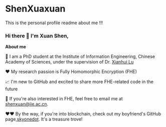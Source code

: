 # ShenXuaxuan
This is the personal profile readme about me !!!

### Hi there 👋 I'm Xuan Shen,

**About me**
 
 💼 I am a PhD student at the Institute of Information Engineering, Chinese Academy of Sciences, under the supervision of Dr. [Xianhui Lu](https://dblp.org/pid/40/7264.html)

 ❤️ My research passion is Fully Homomorphic Encryption (FHE)

 📈 I'm new to GitHub and excited to share more FHE-related code in the future

 💬 If you're also interested in FHE, feel free to email me at shenxuan@iie.ac.cn.

 ❤️❤️ By the way, if you're into blockchain, check out my boyfriend's GitHub page,[skyonedot](https://github.com/skyonedot). It's a treasure trove!
